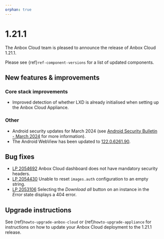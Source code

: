 ```yaml
---
orphan: true
---
```

# 1.21.1

The Anbox Cloud team is pleased to announce the release of Anbox Cloud 1.21.1.

Please see {ref}`ref-component-versions` for a list of updated components.

## New features & improvements

### Core stack improvements

* Improved detection of whether LXD is already initialised when setting up the Anbox Cloud Appliance.

### Other

* Android security updates for March 2024 (see [Android Security Bulletin - March 2024](https://source.android.com/docs/security/bulletin/2024-03-01) for more information).
* The Android WebView has been updated to [122.0.6261.90](https://chromereleases.googleblog.com/2024/02/chrome-for-android-update_28.html).

## Bug fixes
* [LP 2054692](https://bugs.launchpad.net/anbox-cloud/+bug/2054692) Anbox Cloud dashboard does not have mandatory security headers.
* [LP 2054430](https://bugs.launchpad.net/anbox-cloud/+bug/2054430) Unable to reset `images.auth` configuration to an empty string.
* [LP 2053106](https://bugs.launchpad.net/anbox-cloud/+bug/2053106) Selecting the *Download all* button on an instance in the *Error* state displays a 404 error.

## Upgrade instructions

See {ref}`howto-upgrade-anbox-cloud` or {ref}`howto-upgrade-appliance` for instructions on how to update your Anbox Cloud deployment to the 1.21.1 release.
